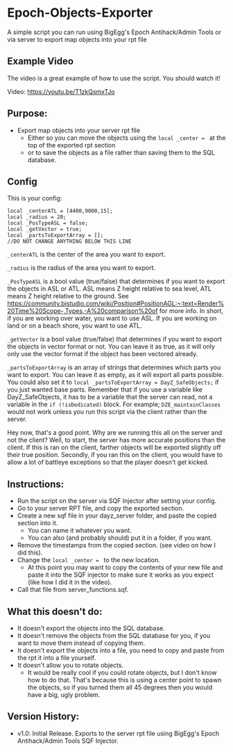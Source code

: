 # Epoch-Objects-Exporter
A simple script you can run using BigEgg's Epoch Antihack/Admin Tools or via server to export map objects into your rpt file

## Example Video
The video is a great example of how to use the script. You should watch it!

Video: https://youtu.be/T1zkQsmxTJo

## Purpose:
* Export map objects into your server rpt file
    * Either so you can move the objects using the `local _center = ` at the top of the exported rpt section
    * or to save the objects as a file rather than saving them to the SQL database.

## Config
This is your config:
~~~
local _centerATL = [4400,9000,15];
local _radius = 20;
local _PosTypeASL = false;
local _getVector = true;
local _partsToExportArray = [];
//DO NOT CHANGE ANYTHING BELOW THIS LINE
~~~

`_centerATL` is the center of the area you want to export.

`_radius` is the radius of the area you want to export.

`_PosTypeASL` is a bool value (true/false) that determines if you want to export the objects in ASL or ATL. ASL means Z height relative to sea level, ATL means Z height relative to the ground. See https://community.bistudio.com/wiki/Position#PositionAGL:~:text=Render%20Time%20Scope-,Types,-A%20comparison%20of for more info. In short, if you are working over water, you want to use ASL. If you are working on land or on a beach shore, you want to use ATL.

`_getVector` is a bool value (true/false) that determines if you want to export the objects in vector format or not. You can leave it as true, as it will only only use the vector format if the object has been vectored already.

`_partsToExportArray` is an array of strings that determines which parts you want to export. You can leave it as empty, as it will export all parts possible. You could also set it to `local _partsToExportArray = DayZ_SafeObjects;` if you just wanted base parts. Remember that if you use a variable like DayZ_SafeObjects, it has to be a variable that the server can read, not a variable in the `if (!isDedicated)` block. For example; `DZE_maintainClasses` would not work unless you run this script via the client rather than the server.

Hey now, that's a good point. Why are we running this all on the server and not the client? Well, to start, the server has more accurate positions than the client. If this is ran on the client, farther objects will be exported slightly off their true position. Secondly, if you ran this on the client, you would have to allow a lot of battleye exceptions so that the player doesn't get kicked.

## Instructions:
* Run the script on the server via SQF Injector after setting your config.
* Go to your server RPT file, and copy the exported section.
* Create a new sqf file in your dayz_server folder, and paste the copied section into it.
    * You can name it whatever you want.
    * You can also (and probably should) put it in a folder, if you want.
* Remove the timestamps from the copied section. (see video on how I did this).
* Change the `local _center = ` to the new location.
   * At this point you may want to copy the contents of your new file and paste it into the SQF injector to make sure it works as you expect (like how I did it in the video).
* Call that file from server_functions.sqf.

## What this doesn't do:
* It doesn't export the objects into the SQL database.
* It doesn't remove the objects from the SQL database for you, if you want to move them instead of copying them.
* It doesn't export the objects into a file, you need to copy and paste from the rpt it into a file yourself.
* It doesn't allow you to rotate objects.
    * It would be really cool if you could rotate objects, but I don't know how to do that. That's because this is using a center point to spawn the objects, so if you turned them all 45 degrees then you would have a big, ugly problem.


## Version History:
* v1.0: Initial Release. Exports to the server rpt file using BigEgg's Epoch Antihack/Admin Tools SQF Injector.